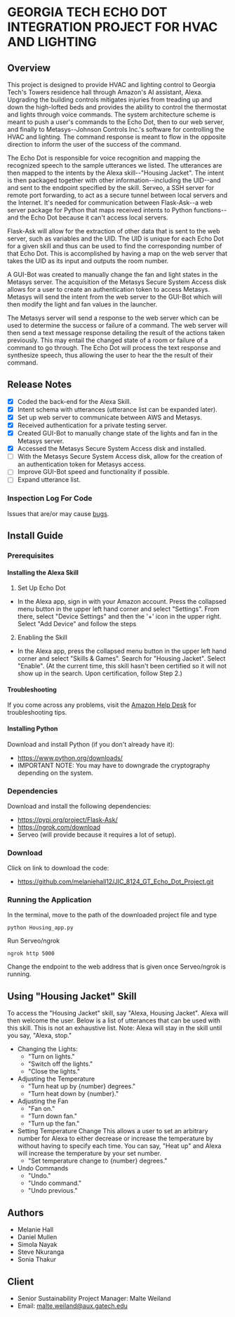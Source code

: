 # GEORGIA TECH ECHO DOT INTEGRATION PROJECT FOR HVAC AND LIGHTING
## Overview
This project is designed to provide HVAC and lighting control to Georgia Tech's Towers residence hall through Amazon's AI assistant, Alexa. Upgrading the building controls mitigates injuries from treading up and down the high-lofted beds and provides the ability to control the thermostat and lights through voice commands. The system architecture scheme is meant to push a user's commands to the Echo Dot, then to our web server, and finally to Metasys--Johnson Controls Inc.'s software for controlling the HVAC and lighting. The command response is meant to flow in the opposite direction to inform the user of the success of the command.

The Echo Dot is responsible for voice recognition and mapping the recognized speech to the sample utterances we listed. The utterances are then mapped to the intents by the Alexa skill--"Housing Jacket". The intent is then packaged together with other information--including the UID--and and sent to the endpoint specified by the skill. Serveo, a SSH server for remote port forwarding, to act as a secure tunnel between local servers and the Internet. It's needed for communication between Flask-Ask--a web server package for Python that maps received intents to Python functions--and the Echo Dot because it can't access local servers.

Flask-Ask will allow for the extraction of other data that is sent to the web server, such as variables and the UID. The UID is unique for each Echo Dot for a given skill and thus can be used to find the corresponding number of that Echo Dot. This is accomplished by having a map on the web server that takes the UID as its input and outputs the room number. 

A GUI-Bot was created to manually change the fan and light states in the Metasys server. The acquisition of the Metasys Secure System Access disk allows for a user to create an authentication token to access Metasys. Metasys will send the intent from the web server to the GUI-Bot which will then modify the light and fan values in the launcher.    

The Metasys server will send a response to the web server which can be used to determine the success or failure of a command. The web server will then send a text message response detailing the result of the actions taken previously. This may entail the changed state of a room or failure of a command to go through. The Echo Dot will process the text response and synthesize speech, thus allowing the user to hear the the result of their command.    

## Release Notes
- [x] Coded the back-end for the Alexa Skill.
- [x] Intent schema with utterances (utterance list can be expanded later).
- [x] Set up web server to communicate between AWS and Metasys.
- [x] Received authentication for a private testing server.
- [x] Created GUI-Bot to manually change state of the lights and fan in the Metasys server.
- [x] Accessed the Metasys Secure System Access disk and installed.
- [ ] With the Metasys Secure System Access disk, allow for the creation of an authentication token for Metasys access.
- [ ] Improve GUI-Bot speed and functionality if possible.
- [ ] Expand utterance list.

### Inspection Log For Code
Issues that are/or may cause [bugs](https://drive.google.com/drive/u/1/folders/1jhQzavJDpOM2O_NDJYMQMQMg24d2AFL-). 

## Install Guide
### Prerequisites
#### Installing the Alexa Skill
1. Set Up Echo Dot
* In the Alexa app, sign in with your Amazon account. Press the collapsed menu button in the upper left hand corner and select "Settings". From there, select "Device Settings" and then the '+' icon in the upper right. Select "Add Device" and follow the steps
2. Enabling the Skill
* In the Alexa app, press the collapsed menu button in the upper left hand corner and select "Skills & Games". Search for "Housing Jacket". Select "Enable". (At the current time, this skill hasn't been certified so it will not show up in the search. Upon certification, follow Step 2.)
#### Troubleshooting
If you come across any problems, visit the [Amazon Help Desk](https://www.amazon.com/gp/help/customer/display.html) for troubleshooting tips.
#### Installing Python
Download and install Python (if you don't already have it):
* https://www.python.org/downloads/
* IMPORTANT NOTE: You may have to downgrade the cryptography depending on the system. 

### Dependencies
Download and install the following dependencies:
* https://pypi.org/project/Flask-Ask/
* https://ngrok.com/download
* Serveo (will provide because it requires a lot of setup).

### Download
Click on link to download the code:
* https://github.com/melaniehall12/JIC_8124_GT_Echo_Dot_Project.git

### Running the Application
In the terminal, move to the path of the downloaded project file and type
```commandline
python Housing_app.py
```
Run Serveo/ngrok
```commandline
ngrok http 5000
```
Change the endpoint to the web address that is given once Serveo/ngrok is running.

## Using "Housing Jacket" Skill
To access the "Housing Jacket" skill, say "Alexa, Housing Jacket". Alexa will then welcome the user. Below is a list of utterances that can be used with this skill. This is not an exhaustive list.
Note: Alexa will stay in the skill until you say, "Alexa, stop." 
* Changing the Lights:
  * "Turn on lights."
  * "Switch off the lights."
  * "Close the lights."
* Adjusting the Temperature
  * "Turn heat up by {number} degrees."
  * "Turn heat down by {number}."
* Adjusting the Fan
  * "Fan on."
  * "Turn down fan."
  * "Turn up the fan."
* Setting Temperature Change 
This allows a user to set an arbitrary number for Alexa to either decrease or increase the temperature by without having to specify each time. You can say, "Heat up" and Alexa will increase the temperature by your set number.
  * "Set temperature change to {number} degrees."
* Undo Commands
  * "Undo."
  * "Undo command."
  * "Undo previous."
  
## Authors
* Melanie Hall
* Daniel Mullen
* Simola Nayak
* Steve Nkuranga
* Sonia Thakur

## Client
* Senior Sustainability Project Manager: Malte Weiland
* Email: malte.weiland@aux.gatech.edu

